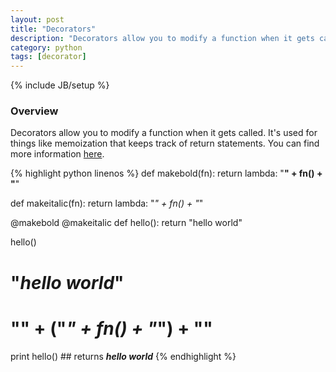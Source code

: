 ```yaml
---
layout: post
title: "Decorators"
description: "Decorators allow you to modify a function when it gets called. It's used for things like memoization that keeps track of return statements. You can find more information [here](http://simeonfranklin.com/blog/2012/jul/1/python-decorators-in-12-steps/)."
category: python
tags: [decorator]
---
```

{% include JB/setup %}

<!-- Overview -->
<h3>Overview</h3>

Decorators allow you to modify a function when it gets called. It's used for things like memoization that keeps track of return statements. You can find more information [here](http://simeonfranklin.com/blog/2012/jul/1/python-decorators-in-12-steps/).

{% highlight python linenos %}
def makebold(fn):
    return lambda: "<b>" + fn() + "</b>"

def makeitalic(fn):
    return lambda: "<i>" + fn() + "</i>"

@makebold
@makeitalic
def hello():
    return "hello world"

hello()
# "<b><i>hello world</i></b>"
# "<b>" + ("<i>" + fn() + "</i>") + "</b>"


print hello() ## returns <b><i>hello world</i></b>
{% endhighlight %}